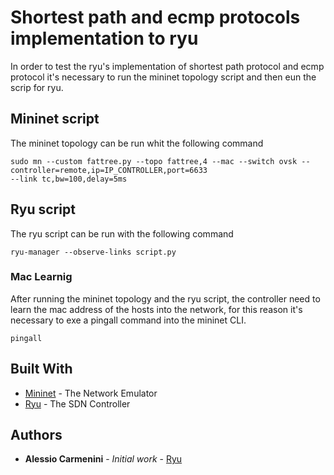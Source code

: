 # Shortest path and ecmp protocols implementation to ryu

In order to test the ryu's implementation of shortest path protocol and ecmp protocol it's necessary to run the mininet topology script and then eun the scrip for ryu.

## Mininet script
The mininet topology can be run whit the following command

```
sudo mn --custom fattree.py --topo fattree,4 --mac --switch ovsk --controller=remote,ip=IP_CONTROLLER,port=6633 
--link tc,bw=100,delay=5ms
```

## Ryu script
The ryu script can be run with the following command

```
ryu-manager --observe-links script.py
```

### Mac Learnig
After running the mininet topology and the ryu script, the controller need to learn the mac address of the hosts into the network, for this reason it's necessary to exe a pingall command into the mininet CLI.

```
pingall
```

## Built With

* [Mininet](http://mininet.org) - The Network Emulator
* [Ryu](https://github.com/osrg/ryu) - The SDN Controller

## Authors

* **Alessio Carmenini** - *Initial work* - [Ryu](https://github.com/xf1rex/ryu)
